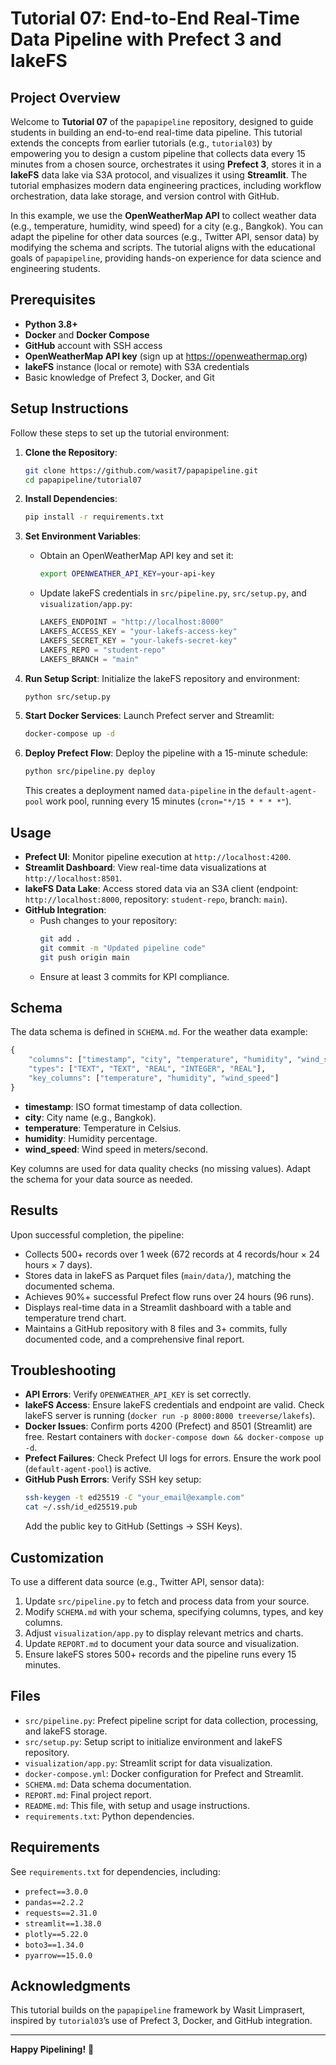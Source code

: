 # Tutorial 07: End-to-End Real-Time Data Pipeline with Prefect 3 and lakeFS

## Project Overview
Welcome to **Tutorial 07** of the `papapipeline` repository, designed to guide students in building an end-to-end real-time data pipeline. This tutorial extends the concepts from earlier tutorials (e.g., `tutorial03`) by empowering you to design a custom pipeline that collects data every 15 minutes from a chosen source, orchestrates it using **Prefect 3**, stores it in a **lakeFS** data lake via S3A protocol, and visualizes it using **Streamlit**. The tutorial emphasizes modern data engineering practices, including workflow orchestration, data lake storage, and version control with GitHub.

In this example, we use the **OpenWeatherMap API** to collect weather data (e.g., temperature, humidity, wind speed) for a city (e.g., Bangkok). You can adapt the pipeline for other data sources (e.g., Twitter API, sensor data) by modifying the schema and scripts. The tutorial aligns with the educational goals of `papapipeline`, providing hands-on experience for data science and engineering students.[](https://wasit7.medium.com/building-a-simple-prefect-3-data-pipeline-with-jupyter-and-docker-7eeac8f7df0f)[](https://wasit7.medium.com/bringing-data-science-and-engineering-to-thai-students-a-practical-prefect-3-tutorial-2ba765e297bc)

## Prerequisites
- **Python 3.8+**
- **Docker** and **Docker Compose**
- **GitHub** account with SSH access
- **OpenWeatherMap API key** (sign up at https://openweathermap.org)
- **lakeFS** instance (local or remote) with S3A credentials
- Basic knowledge of Prefect 3, Docker, and Git

## Setup Instructions
Follow these steps to set up the tutorial environment:

1. **Clone the Repository**:
   ```bash
   git clone https://github.com/wasit7/papapipeline.git
   cd papapipeline/tutorial07
   ```

2. **Install Dependencies**:
   ```bash
   pip install -r requirements.txt
   ```

3. **Set Environment Variables**:
   - Obtain an OpenWeatherMap API key and set it:
     ```bash
     export OPENWEATHER_API_KEY=your-api-key
     ```
   - Update lakeFS credentials in `src/pipeline.py`, `src/setup.py`, and `visualization/app.py`:
     ```python
     LAKEFS_ENDPOINT = "http://localhost:8000"
     LAKEFS_ACCESS_KEY = "your-lakefs-access-key"
     LAKEFS_SECRET_KEY = "your-lakefs-secret-key"
     LAKEFS_REPO = "student-repo"
     LAKEFS_BRANCH = "main"
     ```

4. **Run Setup Script**:
   Initialize the lakeFS repository and environment:
   ```bash
   python src/setup.py
   ```

5. **Start Docker Services**:
   Launch Prefect server and Streamlit:
   ```bash
   docker-compose up -d
   ```

6. **Deploy Prefect Flow**:
   Deploy the pipeline with a 15-minute schedule:
   ```bash
   python src/pipeline.py deploy
   ```
   This creates a deployment named `data-pipeline` in the `default-agent-pool` work pool, running every 15 minutes (`cron="*/15 * * * *"`).

## Usage
- **Prefect UI**: Monitor pipeline execution at `http://localhost:4200`.
- **Streamlit Dashboard**: View real-time data visualizations at `http://localhost:8501`.
- **lakeFS Data Lake**: Access stored data via an S3A client (endpoint: `http://localhost:8000`, repository: `student-repo`, branch: `main`).
- **GitHub Integration**:
  - Push changes to your repository:
    ```bash
    git add .
    git commit -m "Updated pipeline code"
    git push origin main
    ```
  - Ensure at least 3 commits for KPI compliance.

## Schema
The data schema is defined in `SCHEMA.md`. For the weather data example:
```python
{
    "columns": ["timestamp", "city", "temperature", "humidity", "wind_speed"],
    "types": ["TEXT", "TEXT", "REAL", "INTEGER", "REAL"],
    "key_columns": ["temperature", "humidity", "wind_speed"]
}
```
- **timestamp**: ISO format timestamp of data collection.
- **city**: City name (e.g., Bangkok).
- **temperature**: Temperature in Celsius.
- **humidity**: Humidity percentage.
- **wind_speed**: Wind speed in meters/second.

Key columns are used for data quality checks (no missing values). Adapt the schema for your data source as needed.

## Results
Upon successful completion, the pipeline:
- Collects 500+ records over 1 week (672 records at 4 records/hour × 24 hours × 7 days).
- Stores data in lakeFS as Parquet files (`main/data/`), matching the documented schema.
- Achieves 90%+ successful Prefect flow runs over 24 hours (96 runs).
- Displays real-time data in a Streamlit dashboard with a table and temperature trend chart.
- Maintains a GitHub repository with 8 files and 3+ commits, fully documented code, and a comprehensive final report.

## Troubleshooting
- **API Errors**: Verify `OPENWEATHER_API_KEY` is set correctly.
- **lakeFS Access**: Ensure lakeFS credentials and endpoint are valid. Check lakeFS server is running (`docker run -p 8000:8000 treeverse/lakefs`).
- **Docker Issues**: Confirm ports 4200 (Prefect) and 8501 (Streamlit) are free. Restart containers with `docker-compose down && docker-compose up -d`.
- **Prefect Failures**: Check Prefect UI logs for errors. Ensure the work pool (`default-agent-pool`) is active.
- **GitHub Push Errors**: Verify SSH key setup:
  ```bash
  ssh-keygen -t ed25519 -C "your_email@example.com"
  cat ~/.ssh/id_ed25519.pub
  ```
  Add the public key to GitHub (Settings → SSH Keys).

## Customization
To use a different data source (e.g., Twitter API, sensor data):
1. Update `src/pipeline.py` to fetch and process data from your source.
2. Modify `SCHEMA.md` with your schema, specifying columns, types, and key columns.
3. Adjust `visualization/app.py` to display relevant metrics and charts.
4. Update `REPORT.md` to document your data source and visualization.
5. Ensure lakeFS stores 500+ records and the pipeline runs every 15 minutes.

## Files
- `src/pipeline.py`: Prefect pipeline script for data collection, processing, and lakeFS storage.
- `src/setup.py`: Setup script to initialize environment and lakeFS repository.
- `visualization/app.py`: Streamlit script for data visualization.
- `docker-compose.yml`: Docker configuration for Prefect and Streamlit.
- `SCHEMA.md`: Data schema documentation.
- `REPORT.md`: Final project report.
- `README.md`: This file, with setup and usage instructions.
- `requirements.txt`: Python dependencies.

## Requirements
See `requirements.txt` for dependencies, including:
- `prefect==3.0.0`
- `pandas==2.2.2`
- `requests==2.31.0`
- `streamlit==1.38.0`
- `plotly==5.22.0`
- `boto3==1.34.0`
- `pyarrow==15.0.0`

## Acknowledgments
This tutorial builds on the `papapipeline` framework by Wasit Limprasert, inspired by `tutorial03`’s use of Prefect 3, Docker, and GitHub integration.[](https://wasit7.medium.com/building-a-simple-prefect-3-data-pipeline-with-jupyter-and-docker-7eeac8f7df0f)[](https://wasit7.medium.com/bringing-data-science-and-engineering-to-thai-students-a-practical-prefect-3-tutorial-2ba765e297bc)

---

**Happy Pipelining!** 🚀